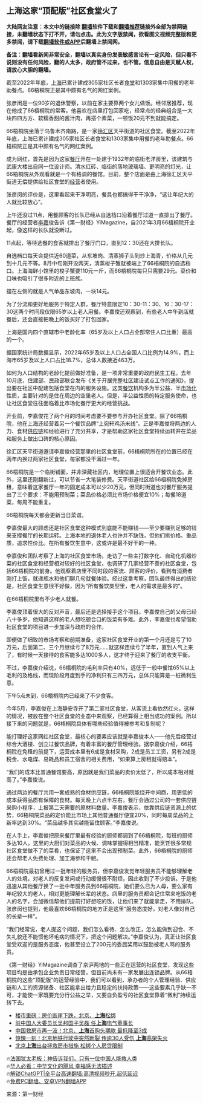  <!-- 面包屑导航 --> <h2>上海这家“顶配版”社区食堂火了</h2> <p class="notice"><b>大陆网友注意：本文中的链接除 <a href="https://github.com/bannedbook/fanqiang" >翻墙</a>软件下载和<a href="https://github.com/killgcd/justmysocks/blob/master/README.md">翻墙推荐</a>链接外全部为禁网链接，未翻墙状态下打不开，请勿点击。此为文字版禁闻，欲看图文视频完整版和更多禁闻，请下载<a href="https://github.com/bannedbook/fanqiang">翻墙软件或APP</a>后翻墙上禁闻网。</p><p>备注：翻墙看新闻非常安全，翻墙以真实身份发表敏感言论有一定风险，但只看不说则没有任何风险，翻的人太多，政府管不过来，也不管。信息自由是天赋人权，请放心大胆的翻墙。</b></p>  <div class="entry"> <p>截至2022年年底，<a href="https://www.bannedbook.org/bnews/tag/%e4%b8%8a%e6%b5%b7/" class="st_tag internal_tag" rel="tag" title="标签 上海 下的日志">上海</a>已累计建成305家社区长者<a href="https://www.bannedbook.org/bnews/tag/%e9%a3%9f%e5%a0%82/" class="st_tag internal_tag" rel="tag" title="标签 食堂 下的日志">食堂</a>和1303家集中用餐的老年助餐点。66梧桐院正是其中颇有名气的网红案例。</p> <p>张彦闵是一位90岁的退休警察，以前在家主要靠两个女儿做饭。经邻居推荐，现在他成了66梧桐院的常客。他喜欢在店里打包回家吃，经常点的经典组合是一大块四四方方、软糯香甜的酱汁肉，再搭个素菜，一顿饭20元不到就能搞定。</p> <p>66梧桐院坐落于乌鲁木齐南路，是一家<a href="https://www.bannedbook.org/bnews/tag/%e5%be%90%e6%b1%87%e5%8c%ba/" class="st_tag internal_tag" rel="tag" title="标签 徐汇区 下的日志">徐汇区</a>天平街道的社区食堂。截至2022年年底，上海已累计建成305家社区长者食堂和1303家集中用餐的老年助餐点。66梧桐院正是其中颇有名气的网红案例。</p> <p>成为网红，首先是因为这家<a href="https://www.bannedbook.org/bnews/tag/%e9%a4%90%e5%8e%85/" class="st_tag internal_tag" rel="tag" title="标签 餐厅 下的日志">餐厅</a>开在一处建于1932年的临街老洋房里，该建筑与武康大楼出自同一位设计师。清水红砖、临街的落地玻璃墙、更明亮的灯光，让66梧桐院从外观看就是一个有格调的餐馆。目前，整个店面是由上海徐汇区天平街道无偿提供给社区食堂的<a href="https://www.bannedbook.org/bnews/tag/%E7%BB%8F%E8%90%A5/" class="st_tag internal_tag" rel="tag" title="标签 经营 下的日志">经营</a>者使用。</p> <p>张彦闵的评价是，这里看起来干净明亮，餐具也都搞得干干净净，“这让年纪大的人就比较放心”。</p> <p>上午还没过11点，用餐顾客的长队已经从自选档口沿着餐厅过道一直排出了餐厅。餐厅的经营者<a href="https://www.bannedbook.org/bnews/tag/%e6%9d%8e%e5%98%89/" class="st_tag internal_tag" rel="tag" title="标签 李嘉 下的日志">李嘉</a>俊告诉《第一财经》YiMagazine，自2021年3月66梧桐院开业起，像这样的长队就没断过。</p> <p>11点起，等待选餐的食客就排出了餐厅门口，直到12：30还在大排长队。</p> <p>自选档口每天会提供近60道菜，从东坡肉、清蒸狮子头到炒上海青，价格从几元到十几元不等。8月中旬刚开没两天，清蒸梭子蟹就被端上了66梧桐院的自选档口。上海海鲜小馆里的梭子蟹要110元一斤，而66梧桐院每只只需要29元。菜价和口味也吸引了很多附近的上班族。</p> <p>摆在左侧的就是人气单品东坡肉，一块14元。</p> <p>为了分流和更好地服务于特定人群，餐厅特意限定10：30-11：30、16：30-17：30这两个时间段仅限65岁以上老人用餐。李嘉俊还观察到，有些老人中午到店就餐后，还会直接把晚上的饭买好了打包回家。</p> <p>上海是国内四个直辖市中老龄化率（65岁及以上人口占全部常住人口比重）最高的一个。</p> <p>据国家统计局数据显示，2022年65岁及以上人口占全国人口比例为14.9%，而上海市65岁及以上人口占比18.7%，总体人数接近463万。</p> <p>如何为人口结构的老龄化提前做好准备，是一项非常重要的政府民生工程。去年10月底，住建部、民政部联合发布《关于开展完整社区建设试点工作的通知》，提出要在社区中配建包括食堂在内的服务设施。这类<a href="https://www.bannedbook.org/bnews/tag/%E9%A4%90%E9%A5%AE/" class="st_tag internal_tag" rel="tag" title="标签 餐饮 下的日志">餐饮</a>机构多为半公益、半<a href="https://www.bannedbook.org/bnews/tag/%E5%B8%82%E5%9C%BA%E5%8C%96/" class="st_tag internal_tag" rel="tag" title="标签 市场化 下的日志">市场化</a>性质，主要针对的是住在周边的空巢老人。但是，半公益性质的特定服务使命，也让社区食堂往往面临着比市场化餐厅更大的经营挑战。</p> <p>开业前，李嘉俊花了两个月的时间考虑要不要参与开办社区食堂。除了66梧桐院，他在上海还经营着另一个餐饮品牌“上宛轩鸡汤米线”。正是李嘉俊将两边的人力、食材<a href="https://www.bannedbook.org/bnews/tag/%E4%BE%9B%E5%BA%94%E9%93%BE/" class="st_tag internal_tag" rel="tag" title="标签 供应链 下的日志">供应链</a>和经验进行了充分共享，才是帮助这家社区食堂持续运转并在菜品和服务上做出口碑的核心原因。</p> <p>徐汇区天平街道邀请李嘉俊经营那里的社区食堂前，66梧桐院所在的位置已经在两年内换过两家社区食堂，每家都没干满过一年。</p> <p>66梧桐院是一个临街铺面，并非深藏社区内，地理位置上很适合开餐饮业态。此外，这里还刚翻新过，可以节省一大笔装修费。天平街道社区给66梧桐院免掉房租，意味着这家餐厅一年的固定成本可以少20万元，但同时街道也对餐厅服务提出了三个要求：不能用预制菜；菜品价格必须比市场价格便宜10%；每餐18道菜，每周不能重复。</p>  <p>66梧桐院每天都会更新当日菜谱。</p> <p>李嘉俊最大的顾虑还是社区食堂这种模式到底能不能赚钱——至少要赚到足够的钱来支撑餐厅的长期运转。上海本地的退休老人也许并不缺钱，但他们挑价格、重品质，追求性价比。在所有餐饮生意中，这或许是最不好干的一种。</p> <p>李嘉俊和团队考察了上海的社区食堂市场，走访了一些主打数字化、自动化机器炒菜的社区食堂和经营相对较好的社区食堂，也调研了几家经营不善的社区食堂，包括66梧桐院的前身。他观察着店里不同时段的客流、顾客的评价，看到有消费者刚打上饭，就递瓶水和他们聊几句就餐体验。经过这番考察，团队最终得出的结论是，社区食堂生意很不好做，因为“所有餐饮类型里，老人的需求是最多的”。</p> <p>在66梧桐院里有不少老人就餐。</p> <p>李嘉俊顶着很大的反对声音，最后还是选择接手这个项目。李嘉俊自己的父母已经八十多岁，他知道这样的老人想吃顿合口的饭菜有多难。此外，李嘉俊也希望借助社区食堂的项目进一步加深与政府的合作。</p> <p>即便做了细致的市场考察和前期准备，这家社区食堂开业的第一个月还是亏了10万元，后面第二、三个月继续亏了8万元……就这样连续亏了半年，直到人气上来了，有时候一天接待的食客能多达1000多人，这才终于迎来了餐厅的收支平衡。</p> <p>不过，李嘉俊介绍说，66梧桐院的毛利率只有40%，远低于一般中餐馆65%以上毛利的及格线，而现阶段月度到手的净利只有三四万元，总体只能算是一桩微利生意。</p> <p>下午5点未到，66梧桐院内已经来了不少食客。</p>  <p>今年5月，李嘉俊在上海静安寺开了第二家社区食堂，从客流上看依然红火。这样的情况，被放在整个社区食堂的业态中来观察，已经算得上相当成功的案例。所以接下来的问题就是，66梧桐院具体有哪些经验值得被参考和复制呢？</p> <p>能打理好这家网红社区食堂，最核心的要素应该就是李嘉俊本人——他先后经营过综合大酒楼、创立过餐饮品牌，有着丰富的餐厅管理经验。据李嘉俊介绍，66梧桐院在免租的前提下，运营成本里有6成是食材采购，2成是员工工资，另有2成是税金、水电煤、易耗品和员工宿舍的相关费用，“如果算上房租就得赔本”。</p> <p>“我们的成本比普通餐馆要高，原因就是我们菜品的卖价太低了，所以成本相对就高了。”李嘉俊说。</p> <p>通过两边的餐厅共用一套成熟的食材供应链，66梧桐院能绕开中间商，用更低的成本获得品质有保障的食材。每天晚上六点半左右，餐厅会通过公司的一套供应链采购小程序，上报第二天需要的原材料数量。李嘉俊表示，依靠供应链资源上的优势，66梧桐院菜品的定价能比市场上其他普通餐厅便宜20%，同时每周菜品的上新率达到30%。“菜品越多其实越能留住顾客。”李嘉俊说。</p> <p>在人手上，李嘉俊把原来餐厅里最有经验的厨师都调到了66梧桐院，每班的厨师多达10人。这里的大厨们对菜品的火候、调味掌握得相当精准，能烹饪很多常规社区食堂做不了的菜肴，也保证了这里不会出现预制菜。此外，66梧桐院的厨师还会帮老人免费处理、加工海参和干鲍。</p> <p>66梧桐院最初曾用过一批年轻的服务员，但李嘉俊发觉年轻服务员不能够理解老人的处境，对老人的反复发问或行动缓慢很不耐烦，因此收到了不少投诉。于是他迅速从其他餐厅换了一批中年服务员到66梧桐院，她们要么已为人母，要么家有年纪较大的老人，相对更能理解长辈的状态。店里的服务员都会记住常来吃饭的老人的名字，会加微信帮他们提前打好想吃的饭，让他们来了就能拿走，不用排队。张彦闵也提到，他最喜欢66梧桐院的地方正是这里“服务态度好，对老人像对自己的长辈一样”。</p> <p>“我们经常说，老人提这个问题，我们怎么看待、怎么改正，怎么能做到迎合、不失礼貌还不能惯他坏毛病的情况下，把这个问题解决。”李嘉俊认为，真正让社区食堂受欢迎的是服务态度，他甚至设立了200元的委屈奖用以鼓励被老人骂的服务员。</p> <p>《第一财经》YiMagazine调查了京沪两地的一些正在运营的社区食堂，发现这些项目均是由承包企业负责日常经营，但目前尚未有一家发展出连锁品牌。从66梧桐院的这些“顶配版”的运营经验中，我们可以看到，承办者的个人管理经验、供应链和人工的资源储备、社区能拿出给力且稳定的扶持政策——这些要素几乎缺一不可，才能使一家既要充分行公益之举，又要自负盈亏的社区食堂靠着“微利”持续运转下去。</p>  <!--<div id="taboola-mid-1"></div>--><ul class='op-related-articles' title='相关阅读'> <li><a href='https://www.bannedbook.org/bnews/topimagenews/20231215/1974330.html' target='_blank'>楼市重磅：房价断崖下跌，北京、<b>上海</b>松绑</a></li> <li><a href='https://www.bannedbook.org/bnews/finance/20231215/1974265.html' target='_blank'>前中国人大委员长吴邦国子吴磊 任<b>上海</b>电气董事长</a></li> <li><a href='https://www.bannedbook.org/bnews/finance/20231215/1974254.html' target='_blank'>中国救房市再一波！北京、<b>上海</b>首购头期款 最低降至3成</a></li> <li><a href='https://www.bannedbook.org/bnews/baitai/20231215/1974239.html' target='_blank'>惊悚一刻！北京地铁行驶中突然断裂 传逾30人受伤 <b>上海</b>高架失火</a></li> <li><a href='https://www.bannedbook.org/bnews/headline/20231215/1974234.html' target='_blank'>北京<b>上海</b>出台拯救房市措施 松绑个人房贷限制</a></li> </ul> <p class="texttj"> 🔥<a href="https://www.bannedbook.org/bnews/ssgc/20230219/1850782.html" target="_blank">法国犹太老板：神告诉我们，只有一位中国人能救人类</a><br/> 🔥<a href="https://www.bannedbook.org/bnews/comments/20220220/1694796.html" target="_blank">华人必看：中华文化的飓风 幸福感无法描述</a><br/> 🔥<a href="https://github.com/bannedbook/fanqiang/wiki/V2ray%E6%9C%BA%E5%9C%BA" target="_blank">解锁ChatGPT|全平台高速翻墙:高清视频秒开,超低延迟</a><br/> 🔥<a href="https://github.com/bannedbook/fanqiang/wiki/%E7%A6%81%E9%97%BB%E7%BD%91%E5%AE%89%E5%8D%93%E7%BF%BB%E5%A2%99%E6%96%B0%E9%97%BBAPP" target="_blank">免费PC翻墙、安卓VPN翻墙APP</a><br/> </p><p class="src-info">来源：第一财经 </p><a name='sharetosocial'></a> <div style="margin-bottom:5px;padding-bottom:5px;clear:both"> <div id="archive-pix-1" class="banner-ads"> <!-- AuctionX Display platform tag START --> <div id="27602x728x90x621x_ADSLOT1" clicktrack="%%CLICK_URL_ESC%%"></div>  <!-- AuctionX Display platform tag END --> </div> <div id="archive-pix-2" class="banner-ads"> <!-- AuctionX Display platform tag START --> <div id="27556x300x250x621x_ADSLOT1" clicktrack="%%CLICK_URL_ESC%%" style="margin:0 auto;text-align:center"></div>  <!-- AuctionX Display platform tag END --> </div> </div>  <div id="archive-pix-1" class="banner-ads"> <!-- AuctionX Display platform tag START --> <div id="27603x728x90x621x_ADSLOT1" clicktrack="%%CLICK_URL_ESC%%"></div>  <!-- AuctionX Display platform tag END --> </div> </div><!--END ENTRY--> 